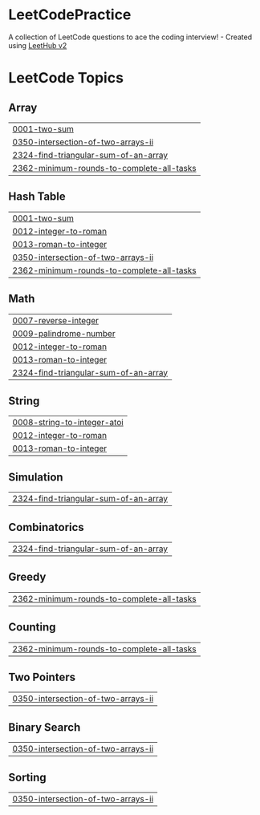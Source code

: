 # LeetCodePractice
A collection of LeetCode questions to ace the coding interview! - Created using [LeetHub v2](https://github.com/arunbhardwaj/LeetHub-2.0)

<!---LeetCode Topics Start-->
# LeetCode Topics
## Array
|  |
| ------- |
| [0001-two-sum](https://github.com/jananiilangannan8605/LeetCodePractice/tree/master/0001-two-sum) |
| [0350-intersection-of-two-arrays-ii](https://github.com/jananiilangannan8605/LeetCodePractice/tree/master/0350-intersection-of-two-arrays-ii) |
| [2324-find-triangular-sum-of-an-array](https://github.com/jananiilangannan8605/LeetCodePractice/tree/master/2324-find-triangular-sum-of-an-array) |
| [2362-minimum-rounds-to-complete-all-tasks](https://github.com/jananiilangannan8605/LeetCodePractice/tree/master/2362-minimum-rounds-to-complete-all-tasks) |
## Hash Table
|  |
| ------- |
| [0001-two-sum](https://github.com/jananiilangannan8605/LeetCodePractice/tree/master/0001-two-sum) |
| [0012-integer-to-roman](https://github.com/jananiilangannan8605/LeetCodePractice/tree/master/0012-integer-to-roman) |
| [0013-roman-to-integer](https://github.com/jananiilangannan8605/LeetCodePractice/tree/master/0013-roman-to-integer) |
| [0350-intersection-of-two-arrays-ii](https://github.com/jananiilangannan8605/LeetCodePractice/tree/master/0350-intersection-of-two-arrays-ii) |
| [2362-minimum-rounds-to-complete-all-tasks](https://github.com/jananiilangannan8605/LeetCodePractice/tree/master/2362-minimum-rounds-to-complete-all-tasks) |
## Math
|  |
| ------- |
| [0007-reverse-integer](https://github.com/jananiilangannan8605/LeetCodePractice/tree/master/0007-reverse-integer) |
| [0009-palindrome-number](https://github.com/jananiilangannan8605/LeetCodePractice/tree/master/0009-palindrome-number) |
| [0012-integer-to-roman](https://github.com/jananiilangannan8605/LeetCodePractice/tree/master/0012-integer-to-roman) |
| [0013-roman-to-integer](https://github.com/jananiilangannan8605/LeetCodePractice/tree/master/0013-roman-to-integer) |
| [2324-find-triangular-sum-of-an-array](https://github.com/jananiilangannan8605/LeetCodePractice/tree/master/2324-find-triangular-sum-of-an-array) |
## String
|  |
| ------- |
| [0008-string-to-integer-atoi](https://github.com/jananiilangannan8605/LeetCodePractice/tree/master/0008-string-to-integer-atoi) |
| [0012-integer-to-roman](https://github.com/jananiilangannan8605/LeetCodePractice/tree/master/0012-integer-to-roman) |
| [0013-roman-to-integer](https://github.com/jananiilangannan8605/LeetCodePractice/tree/master/0013-roman-to-integer) |
## Simulation
|  |
| ------- |
| [2324-find-triangular-sum-of-an-array](https://github.com/jananiilangannan8605/LeetCodePractice/tree/master/2324-find-triangular-sum-of-an-array) |
## Combinatorics
|  |
| ------- |
| [2324-find-triangular-sum-of-an-array](https://github.com/jananiilangannan8605/LeetCodePractice/tree/master/2324-find-triangular-sum-of-an-array) |
## Greedy
|  |
| ------- |
| [2362-minimum-rounds-to-complete-all-tasks](https://github.com/jananiilangannan8605/LeetCodePractice/tree/master/2362-minimum-rounds-to-complete-all-tasks) |
## Counting
|  |
| ------- |
| [2362-minimum-rounds-to-complete-all-tasks](https://github.com/jananiilangannan8605/LeetCodePractice/tree/master/2362-minimum-rounds-to-complete-all-tasks) |
## Two Pointers
|  |
| ------- |
| [0350-intersection-of-two-arrays-ii](https://github.com/jananiilangannan8605/LeetCodePractice/tree/master/0350-intersection-of-two-arrays-ii) |
## Binary Search
|  |
| ------- |
| [0350-intersection-of-two-arrays-ii](https://github.com/jananiilangannan8605/LeetCodePractice/tree/master/0350-intersection-of-two-arrays-ii) |
## Sorting
|  |
| ------- |
| [0350-intersection-of-two-arrays-ii](https://github.com/jananiilangannan8605/LeetCodePractice/tree/master/0350-intersection-of-two-arrays-ii) |
<!---LeetCode Topics End-->